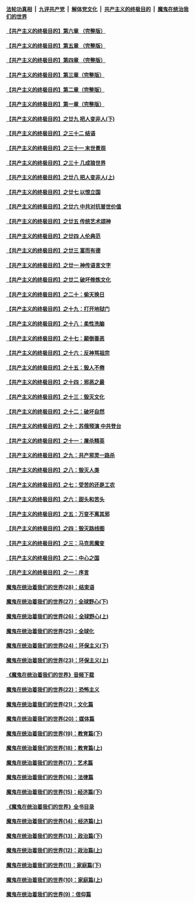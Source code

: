 

####  [法轮功真相](../../../../basic/blob/master/README.md?t=04061201) &nbsp;|&nbsp; [九评共产党](../../../../9ping.md/blob/master/README.md?t=04061201) &nbsp;|&nbsp; [解体党文化](../../../../jtdwh.md/blob/master/README.md?t=04061201)  &nbsp;|&nbsp; [共产主义的终极目的](../../../../gczydzjmd.md/blob/master/README.md?t=04061201) &nbsp;|&nbsp; [魔鬼在统治我们的世界](../../../../mgztzwmdsj.md/blob/master/README.md?t=04061201) 

#### [【共产主义的终极目的】第六章 （完整版）](../pages/nsc422/n11428913.md?t=04061201) 

#### [【共产主义的终极目的】第五章 （完整版）](../pages/nsc422/n11428912.md?t=04061201) 

#### [【共产主义的终极目的】第四章 （完整版）](../pages/nsc422/n11428907.md?t=04061201) 

#### [【共产主义的终极目的】第三章（完整版）](../pages/nsc422/n11428848.md?t=04061201) 

#### [【共产主义的终极目的】第二章（完整版）](../pages/nsc422/n11428831.md?t=04061201) 

#### [【共产主义的终极目的】第一章（完整版）](../pages/nsc422/n11417651.md?t=04061201) 

#### [【共产主义的终极目的】之廿九 把人变非人(下)](../pages/nsc422/n11344140.md?t=04061201) 

#### [【共产主义的终极目的】之三十二 结语](../pages/nsc422/n11360535.md?t=04061201) 

#### [【共产主义的终极目的】之三十一 末世景观](../pages/nsc422/n11351129.md?t=04061201) 

#### [【共产主义的终极目的】之三十 几成狼世界](../pages/nsc422/n11348280.md?t=04061201) 

#### [【共产主义的终极目的】之廿八 把人变非人(上)](../pages/nsc422/n11340492.md?t=04061201) 

#### [【共产主义的终极目的】之廿七 以恨立国](../pages/nsc422/n11336944.md?t=04061201) 

#### [【共产主义的终极目的】之廿六 中共对抗普世价值](../pages/nsc422/n11324785.md?t=04061201) 

#### [【共产主义的终极目的】之廿五 传统艺术颂神](../pages/nsc422/n11296396.md?t=04061201) 

#### [【共产主义的终极目的】之廿四 人伦典范](../pages/nsc422/n11296397.md?t=04061201) 

#### [【共产主义的终极目的】之廿三 富而有德](../pages/nsc422/n11283598.md?t=04061201) 

#### [【共产主义的终极目的】之廿一 神传语言文字](../pages/nsc422/n11263265.md?t=04061201) 

#### [【共产主义的终极目的】之廿二 破坏修炼文化](../pages/nsc422/n11245728.md?t=04061201) 

#### [【共产主义的终极目的】之二十：偷天换日](../pages/nsc422/n11238846.md?t=04061201) 

#### [【共产主义的终极目的】之十九：打开地狱门](../pages/nsc422/n11206376.md?t=04061201) 

#### [【共产主义的终极目的】之十八：柔性洗脑](../pages/nsc422/n11199994.md?t=04061201) 

#### [【共产主义的终极目的】之十七：颠倒善恶](../pages/nsc422/n11179782.md?t=04061201) 

#### [【共产主义的终极目的】之十六：反神骂祖宗](../pages/nsc422/n11166798.md?t=04061201) 

#### [【共产主义的终极目的】之十五：毁人不倦](../pages/nsc422/n11166792.md?t=04061201) 

#### [【共产主义的终极目的】之十四：邪恶之最](../pages/nsc422/n11150249.md?t=04061201) 

#### [【共产主义的终极目的】之十三：毁灭文化](../pages/nsc422/n11135227.md?t=04061201) 

#### [【共产主义的终极目的】之十二：破坏自然](../pages/nsc422/n11135214.md?t=04061201) 

#### [【共产主义的终极目的】之十：苏俄预演 中共登台](../pages/nsc422/n11118424.md?t=04061201) 

#### [【共产主义的终极目的】之十一：屠杀精英](../pages/nsc422/n11118442.md?t=04061201) 

#### [【共产主义的终极目的】之九：共产邪灵一路杀](../pages/nsc422/n11114139.md?t=04061201) 

#### [【共产主义的终极目的】之八：毁灭人类](../pages/nsc422/n11108503.md?t=04061201) 

#### [【共产主义的终极目的】之七：受苦的还是工农](../pages/nsc422/n11101809.md?t=04061201) 

#### [【共产主义的终极目的】之六：甜头和苦头](../pages/nsc422/n11096971.md?t=04061201) 

#### [【共产主义的终极目的】之五：万变不离其邪](../pages/nsc422/n11091285.md?t=04061201) 

#### [【共产主义的终极目的】之四：毁灭路线图](../pages/nsc422/n11086284.md?t=04061201) 

#### [【共产主义的终极目的】之三：马克思魔变](../pages/nsc422/n11061941.md?t=04061201) 

#### [【共产主义的终极目的】之二：中心之国](../pages/nsc422/n11047728.md?t=04061201) 

#### [【共产主义的终极目的】之一：序言](../pages/nsc422/n11086077.md?t=04061201) 

#### [魔鬼在统治着我们的世界(28)：结束语](../pages/nsc422/n10936246.md?t=04061201) 

#### [魔鬼在统治着我们的世界(27)：全球野心(下)](../pages/nsc422/n10928319.md?t=04061201) 

#### [魔鬼在统治着我们的世界(26)：全球野心(上)](../pages/nsc422/n10900318.md?t=04061201) 

#### [魔鬼在统治着我们的世界(25)：全球化](../pages/nsc422/n10788205.md?t=04061201) 

#### [魔鬼在统治着我们的世界(24)：环保主义(下)](../pages/nsc422/n10695307.md?t=04061201) 

#### [魔鬼在统治着我们的世界(23)：环保主义(上)](../pages/nsc422/n10688613.md?t=04061201) 

#### [《魔鬼在统治着我们的世界》音频下载](../pages/nsc422/n10635553.md?t=04061201) 

#### [魔鬼在统治着我们的世界(22)：恐怖主义](../pages/nsc422/n10614727.md?t=04061201) 

#### [魔鬼在统治着我们的世界(21)：文化篇](../pages/nsc422/n10597706.md?t=04061201) 

#### [魔鬼在统治着我们的世界(20)：媒体篇](../pages/nsc422/n10586579.md?t=04061201) 

#### [魔鬼在统治着我们的世界(19)：教育篇(下)](../pages/nsc422/n10564808.md?t=04061201) 

#### [魔鬼在统治着我们的世界(18)：教育篇(上)](../pages/nsc422/n10526970.md?t=04061201) 

#### [魔鬼在统治着我们的世界(17)：艺术篇](../pages/nsc422/n10499093.md?t=04061201) 

#### [魔鬼在统治着我们的世界(16)：法律篇](../pages/nsc422/n10485969.md?t=04061201) 

#### [魔鬼在统治着我们的世界(15)：经济篇(下)](../pages/nsc422/n10469975.md?t=04061201) 

#### [《魔鬼在统治着我们的世界》全书目录](../pages/nsc422/n10464261.md?t=04061201) 

#### [魔鬼在统治着我们的世界(14)：经济篇(上)](../pages/nsc422/n10457370.md?t=04061201) 

#### [魔鬼在统治着我们的世界(13)：政治篇(下)](../pages/nsc422/n10448270.md?t=04061201) 

#### [魔鬼在统治着我们的世界(12)：政治篇(上)](../pages/nsc422/n10444576.md?t=04061201) 

#### [魔鬼在统治着我们的世界(11)：家庭篇(下)](../pages/nsc422/n10440961.md?t=04061201) 

#### [魔鬼在统治着我们的世界(10)：家庭篇(上)](../pages/nsc422/n10435448.md?t=04061201) 

#### [魔鬼在统治着我们的世界(9)：信仰篇](../pages/nsc422/n10432159.md?t=04061201) 

